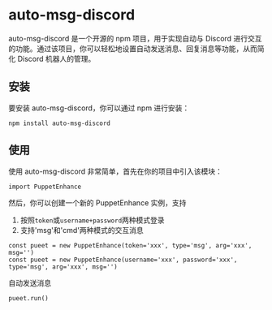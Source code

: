 # auto-msg-discord

auto-msg-discord 是一个开源的 npm 项目，用于实现自动与 Discord 进行交互的功能。通过该项目，你可以轻松地设置自动发送消息、回复消息等功能，从而简化 Discord 机器人的管理。

## 安装
要安装 auto-msg-discord，你可以通过 npm 进行安装：
```
npm install auto-msg-discord
```

## 使用
使用 auto-msg-discord 非常简单，首先在你的项目中引入该模块：
```
import PuppetEnhance
```

然后，你可以创建一个新的 PuppetEnhance 实例，支持
1. 按照`token`或`username+password`两种模式登录
2. 支持'msg'和'cmd'两种模式的交互消息

```
const pueet = new PuppetEnhance(token='xxx', type='msg', arg='xxx', msg='')
const pueet = new PuppetEnhance(username='xxx', password='xxx', type='msg', arg='xxx', msg='')
```

自动发送消息
```
pueet.run()
```
